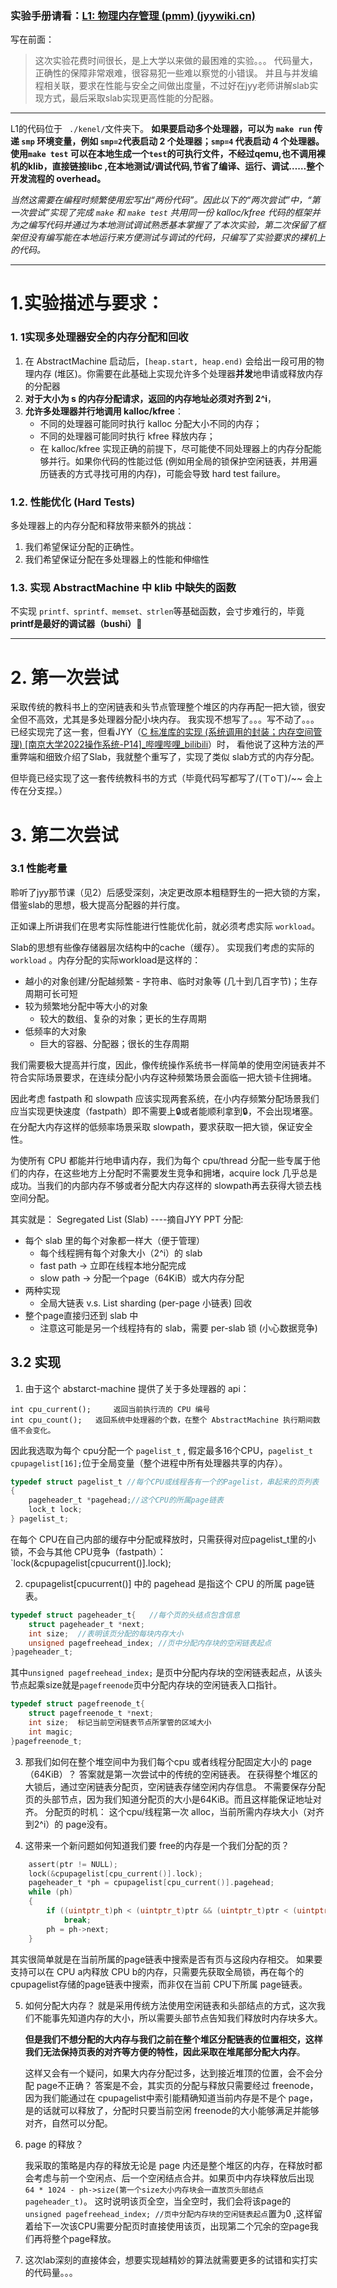 
### 实验手册请看：[L1: 物理内存管理 (pmm) (jyywiki.cn)](http://jyywiki.cn/OS/2022/labs/L1)

写在前面：
>这次实验花费时间很长，是上大学以来做的最困难的实验。。。
>代码量大，正确性的保障非常艰难，很容易犯一些难以察觉的小错误。
>并且与并发编程相关联，要求在性能与安全之间做出度量，不过好在jyy老师讲解slab实现方式，最后采取slab实现更高性能的分配器。


----

L1的代码位于 ` ./kenel/`文件夹下。
**如果要启动多个处理器，可以为 `make run` 传递 `smp` 环境变量，例如 `smp=2`代表启动 2 个处理器；`smp=4` 代表启动 4 个处理器。**
**使用`make test`	可以在本地生成一个`test`的可执行文件，不经过qemu,也不调用裸机的klib，直接链接libc ,在本地测试/调试代码,节省了编译、运行、调试……整个开发流程的 overhead。**

*当然这需要在编程时频繁使用宏写出“两份代码”。因此以下的“两次尝试”中，“第一次尝试”实现了完成 `make` 和 `make test` 共用同一份 kalloc/kfree 代码的框架并为之编写代码并通过为本地测试调试熟悉基本掌握了了本次实验，第二次保留了框架但没有编写能在本地运行来方便测试与调试的代码，只编写了实验要求的裸机上的代码。*

---

# 1.实验描述与要求：

### 1. 1实现多处理器安全的内存分配和回收
1. 在 AbstractMachine 启动后，`[heap.start, heap.end)` 会给出一段可用的物理内存 (堆区)。你需要在此基础上实现允许多个处理器**并发**地申请或释放内存的分配器
2. **对于大小为 s 的内存分配请求，返回的内存地址必须对齐到 2^i**，
3. **允许多处理器并行地调用 kalloc/kfree**：
    -   不同的处理器可能同时执行 kalloc 分配大小不同的内存；
    -   不同的处理器可能同时执行 kfree 释放内存；
    -   在 kalloc/kfree 实现正确的前提下，尽可能使不同处理器上的内存分配能够并行。如果你代码的性能过低 (例如用全局的锁保护空闲链表，并用遍历链表的方式寻找可用的内存)，可能会导致 hard test failure。

### 1.2. 性能优化 (Hard Tests)
多处理器上的内存分配和释放带来额外的挑战：
1.  我们希望保证分配的正确性。
2.  我们希望保证分配在多处理器上的性能和伸缩性

### 1.3. 实现 AbstractMachine 中 klib 中缺失的函数
不实现 `printf、sprintf、memset、strlen`等基础函数，会寸步难行的，毕竟
**printf是最好的调试器（bushi）🤭**

---
# 2. 第一次尝试

采取传统的教科书上的空闲链表和头节点管理整个堆区的内存再配一把大锁，很安全但不高效，尤其是多处理器分配小块内存。
我实现不想写了。。。写不动了。。。
已经实现完了这一套，但看JYY（[C 标准库的实现 (系统调用的封装；内存空间管理) [南京大学2022操作系统-P14]_哔哩哔哩_bilibili](https://www.bilibili.com/video/BV17F411s7e9/?spm_id_from=333.788&vd_source=33d3156975c92d1beb9e11e8b218f8b0)）时， 看他说了这种方法的严重弊端和细致介绍了Slab，我就整个重写了，实现了类似 slab方式的内存分配。

但毕竟已经实现了这一套传统教科书的方式（毕竟代码写都写了/(ㄒoㄒ)/~~
会上传在分支捏。）

# 3. 第二次尝试

### 3.1 性能考量
聆听了jyy那节课（见2）后感受深刻，决定更改原本粗糙野生的一把大锁的方案，借鉴slab的思想，极大提高分配器的并行度。

正如课上所讲我们在思考实际性能进行性能优化前，就必须考虑实际 `workload`。
 
 Slab的思想有些像存储器层次结构中的cache（缓存）。
 实现我们考虑的实际的 `workload` 。内存分配的实际workload是这样的：
 -   越小的对象创建/分配越频繁
    -   字符串、临时对象等 (几十到几百字节)；生存周期可长可短
-   较为频繁地分配中等大小的对象
    -   较大的数组、复杂的对象；更长的生存周期
-   低频率的大对象
    -   巨大的容器、分配器；很长的生存周期

我们需要极大提高并行度，因此，像传统操作系统书一样简单的使用空闲链表并不符合实际场景要求，在连续分配小内存这种频繁场景会面临一把大锁卡住拥堵。

因此考虑 fastpath 和 slowpath 应该实现两套系统，在小内存频繁分配场景我们应当实现更快速度（fastpath）即不需要上🔒或者能顺利拿到🔒，不会出现堵塞。在分配大内存这样的低频率场景采取 slowpath，要求获取一把大锁，保证安全性。

为使所有 CPU 都能并行地申请内存，我们为每个 cpu/thread 分配一些专属于他们的内存，在这些地方上分配时不需要发生竞争和拥堵，acquire lock 几乎总是成功。当我们的内部内存不够或者分配大内存这样的 slowpath再去获得大锁去栈空间分配。

其实就是： Segregated List (Slab)            ----摘自JYY PPT
分配:
-   每个 slab 里的每个对象都一样大（便于管理）
    -   每个线程拥有每个对象大小（2^i）的 slab
    -   fast path → 立即在线程本地分配完成
    -   slow path → 分配一个page（64KiB）或大内存分配
-   两种实现
    -   全局大链表 v.s. List sharding (per-page 小链表)
回收
-   整个page直接归还到 slab 中
    -   注意这可能是另一个线程持有的 slab，需要 per-slab 锁 (小心数据竞争)

## 3.2 实现

1. 由于这个 abstarct-machine 提供了关于多处理器的 api：
```
int cpu_current();     返回当前执行流的 CPU 编号
int cpu_count();   返回系统中处理器的个数，在整个 AbstractMachine 执行期间数值不会变化。
```
因此我选取为每个 cpu分配一个 `pagelist_t`  ,  假定最多16个CPU，`pagelist_t cpupagelist[16];`位于全局变量（整个进程中所有处理器共享的内存）。
```C
typedef struct pagelist_t //每个CPU或线程各有一个的Pagelist，串起来的页列表
{
	pageheader_t *pagehead;//这个CPU的所属page链表
	lock_t lock;
} pagelist_t;
```
在每个 CPU在自己内部的缓存中分配或释放时，只需获得对应pagelist_t里的小锁，不会与其他 CPU竞争（fastpath）： `lock(&cpupagelist[cpucurrent()].lock);

2. cpupagelist[cpucurrent()] 中的 pagehead 是指这个 CPU 的所属 page链表。
```C
typedef struct pageheader_t{   //每个页的头结点包含信息
	struct pageheader_t *next;
	int size;  //表明该页分配的每块内存大小
	unsigned pagefreehead_index; //页中分配内存块的空闲链表起点
}pageheader_t;
```
其中`unsigned pagefreehead_index;` 是页中分配内存块的空闲链表起点，从该头节点起乘size就是`pagefreenode`页中分配内存块的空闲链表入口指针。
```C
typedef struct pagefreenode_t{
	struct pagefreenode_t *next;
	int size;  标记当前空闲链表节点所掌管的区域大小
	int magic;
}pagefreenode_t;
```

3. 那我们如何在整个堆空间中为我们每个cpu 或者线程分配固定大小的 page（64KiB）？
     答案就是第一次尝试中的传统的空闲链表。
     在获得整个堆区的大锁后，通过空闲链表分配页，空闲链表存储空闲内存信息。
     不需要保存分配页的头部节点，因为我们知道分配页的大小是64KiB。而且这样能保证地址对齐。
     分配页的时机： 这个cpu/线程第一次 alloc，当前所需内存块大小（对齐到2^i）的 page没有。

4. 这带来一个新问题如何知道我们要 free的内存是一个我们分配的页？
```C
	assert(ptr != NULL);
	lock(&cpupagelist[cpu_current()].lock);
	pageheader_t *ph = cpupagelist[cpu_current()].pagehead;
	while (ph)
	{
		if ((uintptr_t)ph < (uintptr_t)ptr && (uintptr_t)ptr < (uintptr_t)ph + 64 * 1024)
			break;
		ph = ph->next;
	}
```
其实很简单就是在当前所属的page链表中搜索是否有页与这段内存相交。
如果要支持可以在 CPU a内释放 CPU b的内存，只需要先获取全局锁，再在每个的cpupagelist存储的page链表中搜索，而非仅在当前 CPU下所属 page链表。

5. 如何分配大内存？
      就是采用传统方法使用空闲链表和头部结点的方式，这次我们不能事先知道内存的大小，所以需要头部节点告知我们释放时内存块多大。
      
      **但是我们不想分配的大内存与我们之前在整个堆区分配链表的位置相交，这样我们无法保持页表的对齐等方便的特性，因此采取在堆尾部分配大内存**。
      
      这样又会有一个疑问，如果大内存分配过多，达到接近堆顶的位置，会不会分配 page不正确？
         答案是不会，其实页的分配与释放只需要经过 freenode，因为我们能通过在 cpupagelist中索引能精确知道当前内存是不是个 page，是的话就可以释放了，分配时只要当前空闲 freenode的大小能够满足并能够对齐，自然可以分配。
        
6. page 的释放？
	
	我采取的策略是内存的释放无论是 page 内还是整个堆区的内存，在释放时都会考虑与前一个空闲点、后一个空闲结点合并。如果页中内存块释放后出现 `64 * 1024 - ph->size(第一个size大小内存块会一直放页头部结点 pageheader_t)`。
	这时说明该页全空，当全空时，我们会将该page的`unsigned pagefreehead_index; //页中分配内存块的空闲链表起点`置为0 ,这样留着给下一次该CPU需要分配页时直接使用该页，出现第二个冗余的空page我们再将整个page释放。

7. 这次lab深刻的直接体会，想要实现越精妙的算法就需要更多的试错和实打实的代码量。。。




   